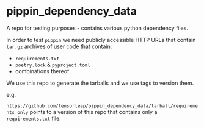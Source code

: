 # pippin_dependency_data
A repo for testing purposes - contains various python dependency files.

In order to test `pippin` we need publicly accessible HTTP URLs that contain `tar.gz` archives of user code that contain:

* `requirements.txt`
* `poetry.lock` & `pyproject.toml`
* combinations thereof

We use this repo to generate the tarballs and we use tags to version them.

e.g.

`https://github.com/tensorleap/pippin_dependency_data/tarball/requirements_only` points to a version of this repo that contains only a `requirements.txt` file.

